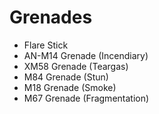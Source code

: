 # Grenades

- Flare Stick
- AN-M14 Grenade (Incendiary)
- XM58 Grenade (Teargas)
- M84 Grenade (Stun)
- M18 Grenade (Smoke)
- M67 Grenade (Fragmentation)
